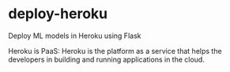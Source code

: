 # deploy-heroku
Deploy ML models in Heroku using Flask   

Heroku is PaaS: Heroku is the platform as a service that helps the developers in building and running applications in the cloud. 
